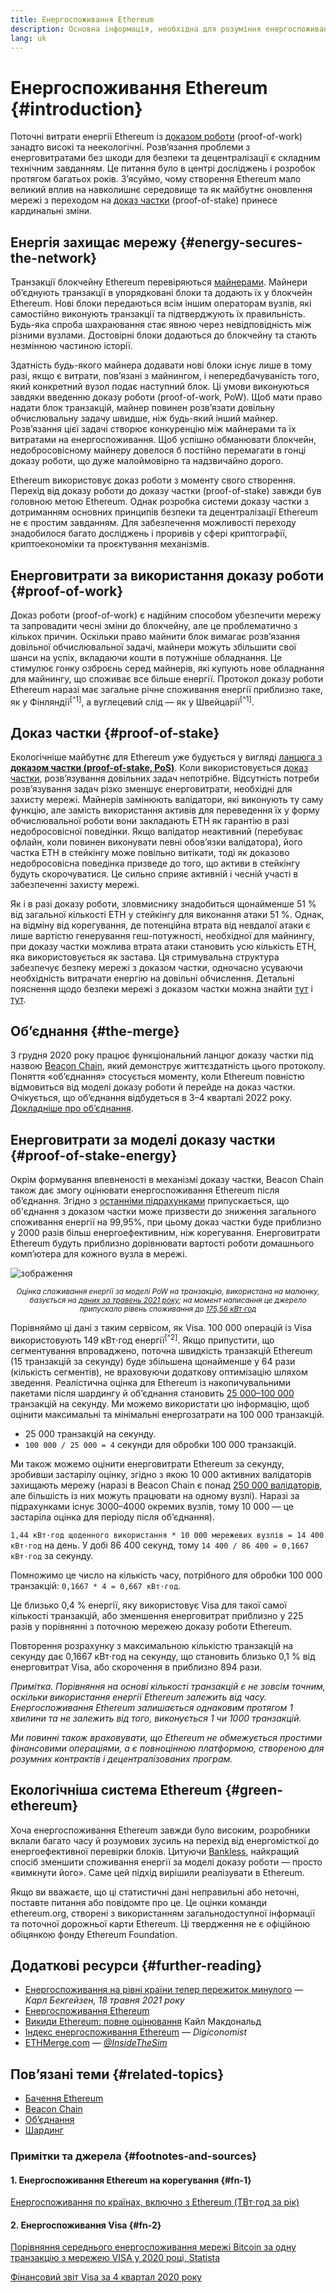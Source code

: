 ```yaml
---
title: Енергоспоживання Ethereum
description: Основна інформація, необхідна для розуміння енергоспоживання Ethereum.
lang: uk
---
```


# Енергоспоживання Ethereum {#introduction}

Поточні витрати енергії Ethereum із [доказом роботи](/developers/docs/consensus-mechanisms/#proof-of-work) (proof-of-work) занадто високі та неекологічні. Розв’язання проблеми з енерговитратами без шкоди для безпеки та децентралізації є складним технічним завданням. Це питання було в центрі досліджень і розробок протягом багатьох років. З’ясуймо, чому створення Ethereum мало великий вплив на навколишнє середовище та як майбутнє оновлення мережі з переходом на [доказ частки](/developers/docs/consensus-mechanisms/pos) (proof-of-stake) принесе кардинальні зміни.

## Енергія захищає мережу {#energy-secures-the-network}

Транзакції блокчейну Ethereum перевіряються [майнерами](/developers/docs/consensus-mechanisms/pow/mining). Майнери об’єднують транзакції в упорядковані блоки та додають їх у блокчейн Ethereum. Нові блоки передаються всім іншим операторам вузлів, які самостійно виконують транзакції та підтверджують їх правильність. Будь-яка спроба шахраювання стає явною через невідповідність між різними вузлами. Достовірні блоки додаються до блокчейну та стають незмінною частиною історії.

Здатність будь-якого майнера додавати нові блоки існує лише в тому разі, якщо є витрати, пов’язані з майнингом, і непередбачуваність того, який конкретний вузол подає наступний блок. Ці умови виконуються завдяки введенню доказу роботи (proof-of-work, PoW). Щоб мати право надати блок транзакцій, майнер повинен розв’язати довільну обчислювальну задачу швидше, ніж будь-який інший майнер. Розв’язання цієї задачі створює конкуренцію між майнерами та їх витратами на енергоспоживання. Щоб успішно обманювати блокчейн, недобросовісному майнеру довелося б постійно перемагати в гонці доказу роботи, що дуже малоймовірно та надзвичайно дорого.

Ethereum використовує доказ роботи з моменту свого створення. Перехід від доказу роботи до доказу частки (proof-of-stake) завжди був головною метою Ethereum. Однак розробка системи доказу частки з дотриманням основних принципів безпеки та децентралізації Ethereum не є простим завданням. Для забезпечення можливості переходу знадобилося багато досліджень і проривів у сфері криптографії, криптоекономіки та проєктування механізмів.

## Енерговитрати за використання доказу роботи {#proof-of-work}

Доказ роботи (proof-of-work) є надійним способом убезпечити мережу та запровадити чесні зміни до блокчейну, але це проблематично з кількох причин. Оскільки право майнити блок вимагає розв’язання довільної обчислювальної задачі, майнери можуть збільшити свої шанси на успіх, вкладаючи кошти в потужніше обладнання. Це стимулює гонку озброєнь серед майнерів, які купують нове обладнання для майнингу, що споживає все більше енергії. Протокол доказу роботи Ethereum наразі має загальне річне споживання енергії приблизно таке, як у Фінляндії<sup>[^1]</sup>, а вуглецевий слід — як у Швейцарії<sup>[^1]</sup>.

## Доказ частки {#proof-of-stake}

Екологічніше майбутнє для Ethereum уже будується у вигляді [ланцюга з **доказом частки (proof-of-stake, PoS)**](/roadmap/beacon-chain/). Коли використовується [доказ частки](/developers/docs/consensus-mechanisms/pos/), розв’язування довільних задач непотрібне. Відсутність потреби розв’язування задач різко зменшує енерговитрати, необхідні для захисту мережі. Майнерів замінюють валідатори, які виконують ту саму функцію, але замість використання активів для переведення їх у форму обчислювальної роботи вони закладають ETH як гарантію в разі недобросовісної поведінки. Якщо валідатор неактивний (перебуває офлайн, коли повинен виконувати певні обов’язки валідатора), його частка ETH в стейкінгу може повільно витікати, тоді як доказово недобросовісна поведінка призведе до того, що активи в стейкінгу будуть скорочуватися. Це сильно сприяє активній і чесній участі в забезпеченні захисту мережі.

Як і в разі доказу роботи, зловмиснику знадобиться щонайменше 51 % від загальної кількості ETH у стейкінгу для виконання <GlossaryTooltip termKey="51-attack">атаки 51 %</GlossaryTooltip>. Однак, на відміну від корегування, де потенційна втрата від невдалої атаки є лише вартістю генерування геш-потужності, необхідної для майнингу, при доказу частки можлива втрата атаки становить усю кількість ETH, яка використовується як застава. Ця стримувальна структура забезпечує безпеку мережі з доказом частки, одночасно усуваючи необхідність витрачати енергію на довільні обчислення. Детальні пояснення щодо безпеки мережі з доказом частки можна знайти [тут](/developers/docs/consensus-mechanisms/pos/) і [тут](https://vitalik.ca/general/2017/12/31/pos_faq.html).

## Об’єднання {#the-merge}

З грудня 2020 року працює функціональний ланцюг доказу частки під назвою [Beacon Chain](/roadmap/beacon-chain/), який демонструє життєздатність цього протоколу. Поняття «об’єднання» стосується моменту, коли Ethereum повністю відмовиться від моделі доказу роботи й перейде на доказ частки. Очікується, що об’єднання відбудеться в 3–4 кварталі 2022 року. [Докладніше про об’єднання](/roadmap/merge/).

## Енерговитрати за моделі доказу частки {#proof-of-stake-energy}

Окрім формування впевненості в механізмі доказу частки, Beacon Chain також дає змогу оцінювати енергоспоживання Ethereum після об’єднання. Згідно з [останніми підрахунками](https://blog.ethereum.org/2021/05/18/country-power-no-more/) припускається, що об'єднання з доказом частки може призвести до зниження загального споживання енергії на 99,95%, при цьому доказ частки буде приблизно у 2000 разів більш енергоефективним, ніж корегування. Енерговитрати Ethereum будуть приблизно дорівнювати вартості роботи домашнього комп’ютера для кожного вузла в мережі.

![зображення](energy_use_per_transaction.png)

<p style="text-align: center;"><small><i>Оцінка споживання енергії за моделі PoW на транзакцію, використана на малюнку, базується на <a href="https://blog.ethereum.org/2021/05/18/country-power-no-more/" target="_blank" rel="noopener noreferrer">даних за травень 2021 року</a>; на момент написання це джерело припускало рівень споживання до <a href="https://digiconomist.net/ethereum-energy-consumption" target="_blank" rel="noopener noreferrer">175,56 кВт⋅год</a></i></small></p>

Порівняймо ці дані з таким сервісом, як Visa. 100 000 операцій із Visa використовують 149 кВт⋅год енергії<sup>[^2]</sup>. Якщо припустити, що сегментування впроваджено, поточна швидкість транзакцій Ethereum (15 транзакцій за секунду) буде збільшена щонайменше у 64 рази (кількість сегментів), не враховуючи додаткову оптимізацію шляхом зведення. Реалістична оцінка для Ethereum із накопичувальними пакетами після шардингу й об’єднання становить [25 000–100 000](https://twitter.com/VitalikButerin/status/1312905884549300224?s=20) транзакцій на секунду. Ми можемо використати цю інформацію, щоб оцінити максимальні та мінімальні енергозатрати на 100 000 транзакцій.

- 25 000 транзакцій на секунду.
- `100 000 / 25 000 = 4` секунди для обробки 100 000 транзакцій.

Ми також можемо оцінити енерговитрати Ethereum за секунду, зробивши застарілу оцінку, згідно з якою 10 000 активних валідаторів захищають мережу (наразі в Beacon Chain є понад [250 000 валідаторів](https://beaconscan.com/), але більшість із них можуть працювати на одному вузлі). Наразі за підрахунками існує 3000–4000 окремих вузлів, тому 10 000 — це застаріла оцінка для періоду після об’єднання).

`1,44 кВт⋅год щоденного використання * 10 000 мережевих вузлів = 14 400 кВт⋅год` на день. У добі 86 400 секунд, тому `14 400 / 86 400 = 0,1667 кВт⋅год` за секунду.

Помножимо це число на кількість часу, потрібного для обробки 100 000 транзакцій: `0,1667 * 4 = 0,667 кВт⋅год`.

Це близько 0,4 % енергії, яку використовує Visa для такої самої кількості транзакцій, або зменшення енерговитрат приблизно у 225 разів у порівнянні з поточною мережею доказу роботи Ethereum.

Повторення розрахунку з максимальною кількістю транзакцій на секунду дає 0,1667 кВт⋅год на секунду, що становить близько 0,1 % від енерговитрат Visa, або скорочення в приблизно 894 рази.

_Примітка. Порівняння на основі кількості транзакцій є не зовсім точним, оскільки використання енергії Ethereum залежить від часу. Енергоспоживання Ethereum залишається однаковим протягом 1 хвилини та не залежить від того, виконується 1 чи 1000 транзакцій._

_Ми повинні також враховувати, що Ethereum не обмежується простими фінансовими операціями, а є повноцінною платформою, створеною для розумних контрактів і децентралізованих програм._

## Екологічніша система Ethereum {#green-ethereum}

Хоча енергоспоживання Ethereum завжди було високим, розробники вклали багато часу й розумових зусиль на перехід від енергомісткої до енергоефективної перевірки блоків. Цитуючи [Bankless](http://podcast.banklesshq.com/), найкращий спосіб зменшити споживання енергії за моделі доказу роботи — просто «вимкнути його». Саме цей підхід вирішили реалізувати в Ethereum.

<InfoBanner emoji=":evergreen_tree:">
  Якщо ви вважаєте, що ці статистичні дані неправильні або неточні, поставте питання або повідомте про це. Це оцінки команди ethereum.org, створені з використанням загальнодоступної інформації та поточної дорожньої карти Ethereum. Ці твердження не є офіційною обіцянкою фонду Ethereum Foundation. 
</InfoBanner>

## Додаткові ресурси {#further-reading}

- [Енергоспоживання на рівні країни тепер пережиток минулого](https://blog.ethereum.org/2021/05/18/country-power-no-more/) — _Карл Бекгейзен, 18 травня 2021 року_
- [Енергоспоживання Ethereum](https://mirror.xyz/jmcook.eth/ODpCLtO4Kq7SCVFbU4He8o8kXs418ZZDTj0lpYlZkR8)
- [Викиди Ethereum: повне оцінювання](https://kylemcdonald.github.io/ethereum-emissions/) Кайл Макдональд
- [Індекс енергоспоживання Ethereum](https://digiconomist.net/ethereum-energy-consumption/) — _Digiconomist_
- [ETHMerge.com](https://ethmerge.com/) — *[@InsideTheSim](https://twitter.com/InsideTheSim)*

## Пов’язані теми {#related-topics}

- [Бачення Ethereum](/roadmap/vision/)
- [Beacon Chain](/roadmap/beacon-chain)
- [Об’єднання](/roadmap/merge/)
- [Шардинг](/roadmap/beacon-chain/)

### Примітки та джерела {#footnotes-and-sources}

#### 1. Енергоспоживання Ethereum на корегування {#fn-1}

[Енергоспоживання по країнах, включно з Ethereum (ТВт⋅год за рік)](https://digiconomist.net/ethereum-energy-consumption)

#### 2. Енергоспоживання Visa {#fn-2}

[Порівняння середнього енергоспоживання мережі Bitcoin за одну транзакцію з мережею VISA у 2020 році, Statista](https://www.statista.com/statistics/881541/bitcoin-energy-consumption-transaction-comparison-visa/)

[Фінансовий звіт Visa за 4 квартал 2020 року](https://s1.q4cdn.com/050606653/files/doc_financials/2020/q4/Visa-Inc.-Q4-2020-Operational-Performance-Data.pdf)
